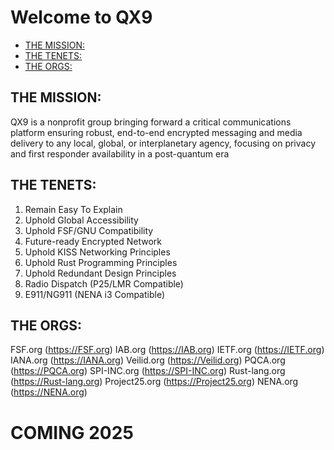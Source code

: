 # Welcome to QX9

- [THE MISSION:](#THE-MISSION:)
- [THE TENETS:](#THE-TENETS:)
- [THE ORGS:](#THE-ORGS:)

## THE MISSION:

QX9 is a nonprofit group bringing forward a critical communications platform ensuring robust, end-to-end encrypted messaging and media delivery to any local, global, or interplanetary agency, focusing on privacy and first responder availability in a post-quantum era

## THE TENETS:

1. Remain Easy To Explain
2. Uphold Global Accessibility
3. Uphold FSF/GNU Compatibility
4. Future-ready Encrypted Network
5. Uphold KISS Networking Principles
6. Uphold Rust Programming Principles
7. Uphold Redundant Design Principles
8. Radio Dispatch (P25/LMR Compatible)
9. E911/NG911 (NENA i3 Compatible)

## THE ORGS:

FSF.org (https://FSF.org)
IAB.org (https://IAB.org)
IETF.org (https://IETF.org)
IANA.org (https://IANA.org)
Veilid.org (https://Veilid.org)
PQCA.org (https://PQCA.org)
SPI-INC.org (https://SPI-INC.org)
Rust-lang.org (https://Rust-lang.org)
Project25.org (https://Project25.org)
NENA.org (https://NENA.org)

# COMING 2025
